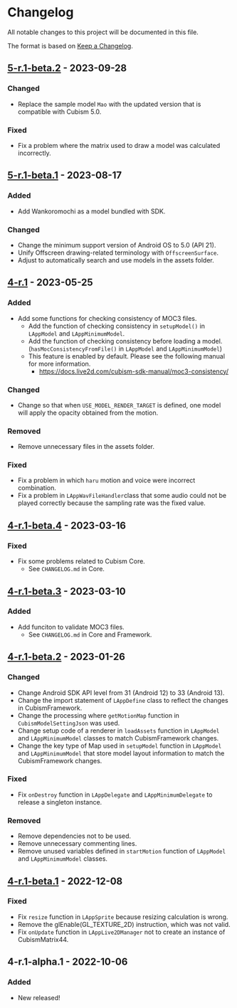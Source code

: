 # Changelog

All notable changes to this project will be documented in this file.

The format is based on [Keep a Changelog](https://keepachangelog.com/en/1.0.0/).

## [5-r.1-beta.2] - 2023-09-28

### Changed

* Replace the sample model `Mao` with the updated version that is compatible with Cubism 5.0.

### Fixed

* Fix a problem where the matrix used to draw a model was calculated incorrectly.


## [5-r.1-beta.1] - 2023-08-17

### Added

* Add Wankoromochi as a model bundled with SDK.

### Changed

* Change the minimum support version of Android OS to 5.0 (API 21).
* Unify Offscreen drawing-related terminology with `OffscreenSurface`.
* Adjust to automatically search and use models in the assets folder.


## [4-r.1] - 2023-05-25

### Added

* Add some functions for checking consistency of MOC3 files.
  * Add the function of checking consistency in `setupModel()` in `LAppModel` and `LAppMinimumModel`.
  * Add the function of checking consistency before loading a model. (`hasMocConsistencyFromFile()` in `LAppModel` and `LAppMinimumModel`)
  * This feature is enabled by default. Please see the following manual for more information.
    * https://docs.live2d.com/cubism-sdk-manual/moc3-consistency/

### Changed

* Change so that when `USE_MODEL_RENDER_TARGET` is defined, one model will apply the opacity obtained from the motion.

### Removed

* Remove unnecessary files in the assets folder.

### Fixed

* Fix a problem in which `haru` motion and voice were incorrect combination.
* Fix a problem in `LAppWavFileHandler`class that some audio could not be played correctly because the sampling rate was the fixed value.

## [4-r.1-beta.4] - 2023-03-16

### Fixed

* Fix some problems related to Cubism Core.
  * See `CHANGELOG.md` in Core.

## [4-r.1-beta.3] - 2023-03-10

### Added

* Add funciton to validate MOC3 files.
  * See `CHANGELOG.md` in Core and Framework.

## [4-r.1-beta.2] - 2023-01-26

### Changed

* Change Android SDK API level from 31 (Android 12) to 33 (Android 13).
* Change the import statement of `LAppDefine` class to reflect the changes in CubismFramework.
* Change the processing where `getMotionMap` function in `CubismModelSettingJson` was used.
* Change setup code of a renderer in `loadAssets` function in `LAppModel` and `LAppMinimumModel` classes to match CubismFramework changes.
* Change the key type of Map used in `setupModel` function in `LAppModel` and `LAppMinimumModel` that store model layout information to match the CubismFramework changes.

### Fixed

* Fix `onDestroy` function in `LAppDelegate` and `LAppMinimumDelegate` to release a singleton instance.

### Removed

* Remove dependencies not to be used.
* Remove unnecessary commenting lines.
* Remove unused variables defined in `startMotion` function of `LAppModel` and `LAppMinimumModel` classes.

## [4-r.1-beta.1] - 2022-12-08

### Fixed

* Fix `resize` function in `LAppSprite` because resizing calculation is wrong.
* Remove the glEnable(GL_TEXTURE_2D) instruction, which was not valid.
* Fix `onUpdate` function in `LAppLive2DManager` not to create an instance of CubismMatrix44.

## 4-r.1-alpha.1 - 2022-10-06

### Added

* New released!

[5-r.1-beta.2]: https://github.com/Live2D/CubismJavaSamples/compare/5-r.1-beta.1...5-r.1-beta.2
[5-r.1-beta.1]: https://github.com/Live2D/CubismJavaSamples/compare/4-r.1...5-r.1-beta.1
[4-r.1]: https://github.com/Live2D/CubismJavaSamples/compare/4-r.1-beta.4...4-r.1
[4-r.1-beta.4]: https://github.com/Live2D/CubismJavaSamples/compare/4-r.1-beta.3...4-r.1-beta.4
[4-r.1-beta.3]: https://github.com/Live2D/CubismJavaSamples/compare/4-r.1-beta.2...4-r.1-beta.3
[4-r.1-beta.2]: https://github.com/Live2D/CubismJavaSamples/compare/4-r.1-beta.1...4-r.1-beta.2
[4-r.1-beta.1]: https://github.com/Live2D/CubismJavaSamples/compare/4-r.1-alpha.1...4-r.1-beta.1
